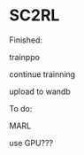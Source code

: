 # SC2RL
Finished:

  trainppo
  
  continue trainning
  
  upload to wandb
  
To do:

  MARL
  
  use GPU???

